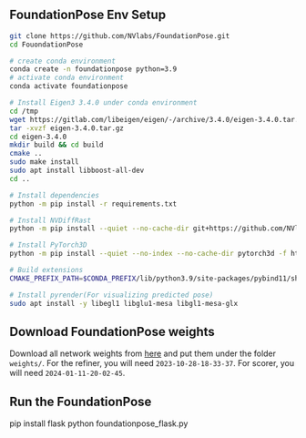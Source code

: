 ## FoundationPose Env Setup

```bash
git clone https://github.com/NVlabs/FoundationPose.git
cd FouondationPose

# create conda environment
conda create -n foundationpose python=3.9
# activate conda environment
conda activate foundationpose

# Install Eigen3 3.4.0 under conda environment
cd /tmp
wget https://gitlab.com/libeigen/eigen/-/archive/3.4.0/eigen-3.4.0.tar.gz
tar -xvzf eigen-3.4.0.tar.gz
cd eigen-3.4.0
mkdir build && cd build
cmake ..
sudo make install
sudo apt install libboost-all-dev
cd ..

# Install dependencies
python -m pip install -r requirements.txt

# Install NVDiffRast
python -m pip install --quiet --no-cache-dir git+https://github.com/NVlabs/nvdiffrast.git

# Install PyTorch3D
python -m pip install --quiet --no-index --no-cache-dir pytorch3d -f https://dl.fbaipublicfiles.com/pytorch3d/packaging/wheels/py39_cu118_pyt200/download.html

# Build extensions
CMAKE_PREFIX_PATH=$CONDA_PREFIX/lib/python3.9/site-packages/pybind11/share/cmake/pybind11 bash build_all_conda.sh

# Install pyrender(For visualizing predicted pose)
sudo apt install -y libegl1 libglu1-mesa libgl1-mesa-glx
```

## Download FoundationPose weights

Download all network weights from [here](https://drive.google.com/drive/folders/1DFezOAD0oD1BblsXVxqDsl8fj0qzB82i?usp=sharing) and put them under the folder `weights/`. For the refiner, you will need `2023-10-28-18-33-37`. For scorer, you will need `2024-01-11-20-02-45`.

## Run the FoundationPose
pip install flask
python foundationpose_flask.py 

